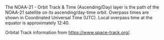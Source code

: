 The NOAA-21 - Orbit Track & Time (Ascending/Day) layer is the path of the NOAA-21 satellite on its ascending/day-time orbit. Overpass times are shown in Coordinated Universal Time (UTC). Local overpass time at the equator is approximately 12:40.

Orbital Track information from <https://www.space-track.org/>.
